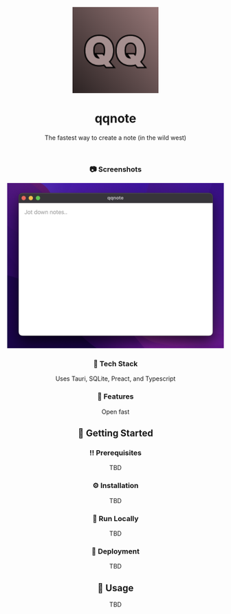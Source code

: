 <div align="center">

  <img src="public/qq.svg" alt="logo" width="200" height="auto" />
  <h1>qqnote</h1>
  
  <p>
    The fastest way to create a note (in the wild west)
  </p>

<br />

<!-- Screenshots -->

### :camera: Screenshots

<div align="center">
  <img src="public/screenshot.png" alt="screenshot" />
</div>

<!-- TechStack -->

### :space_invader: Tech Stack

Uses Tauri, SQLite, Preact, and Typescript

<!-- Features -->

### :dart: Features

Open fast

<!-- Getting Started -->

## :toolbox: Getting Started

<!-- Prerequisites -->

### :bangbang: Prerequisites

TBD

<!-- Installation -->

### :gear: Installation

TBD

<!-- Run Locally -->

### :running: Run Locally

TBD

<!-- Deployment -->

### :triangular_flag_on_post: Deployment

TBD

<!-- Usage -->

## :eyes: Usage

TBD
